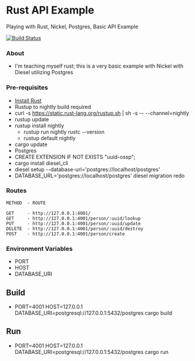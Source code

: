 # Rust API Example
Playing with Rust, Nickel, Postgres, Basic API Example

[![Build Status](https://travis-ci.org/ptariche/rust_api_example.svg?branch=master)](https://travis-ci.org/ptariche/rust_api_example)

### About
 - I'm teaching myself rust; this is a very basic example with Nickel with Diesel utilizing Postgres

### Pre-requisites
 - [Install Rust](https://www.rust-lang.org/en-US/install.html)
 - Rustup to nightly build required
  - curl -s https://static.rust-lang.org/rustup.sh | sh -s -- --channel=nightly
  - rustup update
  - rustup install nightly
    - rustup run nightly rustc --version
    - rustup default nightly
  - cargo update
 - Postgres
  - CREATE EXTENSION IF NOT EXISTS "uuid-ossp";
 - cargo install diesel_cli
  - diesel setup --database-url='postgres://localhost/postgres'
  - DATABASE_URL='postgres://localhost/postgres' diesel migration redo

### Routes
```
METHOD  - ROUTE

GET     - http://127.0.0.1:4001/
GET     - http://127.0.0.1:4001/person/:uuid/lookup
PUT     - http://127.0.0.1:4001/person/:uuid/update
DELETE  - http://127.0.0.1:4001/person/:uuid/destroy
POST    - http://127.0.0.1:4001/person/create

```

### Environment Variables
  - PORT
  - HOST
  - DATABASE_URI


## Build
  - PORT=4001 HOST=127.0.0.1 DATABASE_URI=postgresql://127.0.0.1:5432/postgres cargo build

## Run
 - PORT=4001 HOST=127.0.0.1 DATABASE_URI=postgresql://127.0.0.1:5432/postgres cargo run
